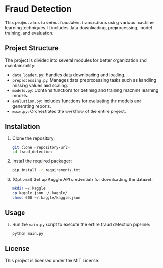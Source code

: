 # Fraud Detection

This project aims to detect fraudulent transactions using various machine learning techniques. It includes data downloading, preprocessing, model training, and evaluation.

## Project Structure

The project is divided into several modules for better organization and maintainability:

- `data_loader.py`: Handles data downloading and loading.
- `preprocessing.py`: Manages data preprocessing tasks such as handling missing values and scaling.
- `models.py`: Contains functions for defining and training machine learning models.
- `evaluation.py`: Includes functions for evaluating the models and generating reports.
- `main.py`: Orchestrates the workflow of the entire project.

## Installation

1. Clone the repository:
    ```sh
    git clone <repository-url>
    cd fraud_detection
    ```

2. Install the required packages:
    ```sh
    pip install -r requirements.txt
    ```

3. (Optional) Set up Kaggle API credentials for downloading the dataset:
    ```sh
    mkdir ~/.kaggle
    cp kaggle.json ~/.kaggle/
    chmod 600 ~/.kaggle/kaggle.json
    ```

## Usage

1. Run the `main.py` script to execute the entire fraud detection pipeline:
    ```sh
    python main.py
    ```

## License

This project is licensed under the MIT License.
